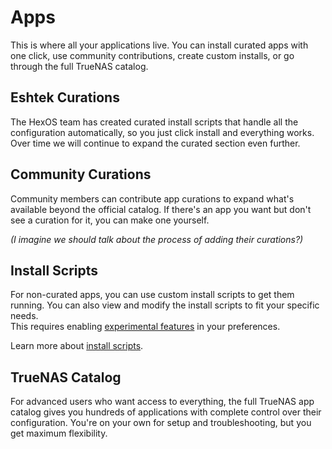 # Apps

This is where all your applications live. You can install curated apps with one click, use community contributions, create custom installs, or go through the full TrueNAS catalog.

## Eshtek Curations

The HexOS team has created curated install scripts that handle all the configuration automatically, so you just click install and everything works. Over time we will continue to expand the curated section even further.

## Community Curations

Community members can contribute app curations to expand what's available beyond the official catalog. If there's an app you want but don't see a curation for it, you can make one yourself.

*(I imagine we should talk about the process of adding their curations?)*

## Install Scripts

For non-curated apps, you can use custom install scripts to get them running. You can also view and modify the install scripts to fit your specific needs.  
This requires enabling [experimental features](/features/settings/#preferences) in your preferences.

Learn more about [install scripts](/features/apps/install-scripts/overview). 

## TrueNAS Catalog

For advanced users who want access to everything, the full TrueNAS app catalog gives you hundreds of applications with complete control over their configuration. You're on your own for setup and troubleshooting, but you get maximum flexibility.